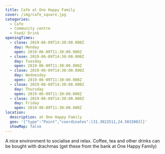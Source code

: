 ```yaml
---
title: Cafe at One Happy Family
cover: /img/cafe_square.jpg
categories:
  - Cafe
  - Community centre
  - Food/ Drink
openingTimes:
  - close: 2019-06-09T14:30:00.000Z
    day: Monday
    open: 2019-06-09T11:30:00.000Z
  - close: 2019-06-09T14:30:00.000Z
    day: Tuesday
    open: 2019-06-09T11:30:00.000Z
  - close: 2019-06-09T14:30:00.000Z
    day: Wednesday
    open: 2019-06-09T11:30:00.000Z
  - close: 2019-06-09T14:30:00.000Z
    day: Thursday
    open: 2019-06-09T11:30:00.000Z
  - close: 2019-06-09T14:30:00.000Z
    day: Friday
    open: 2019-06-09T11:30:00.000Z
location:
  description: at One Happy Family
  geo: '{"type":"Point","coordinates":[31.3022511,24.5015082]}'
  showMap: false
---
```

A nice environment to socialise and relax. Coffee, tea and other drinks can be bought with drachmas (get these from the bank at One Happy Family)
